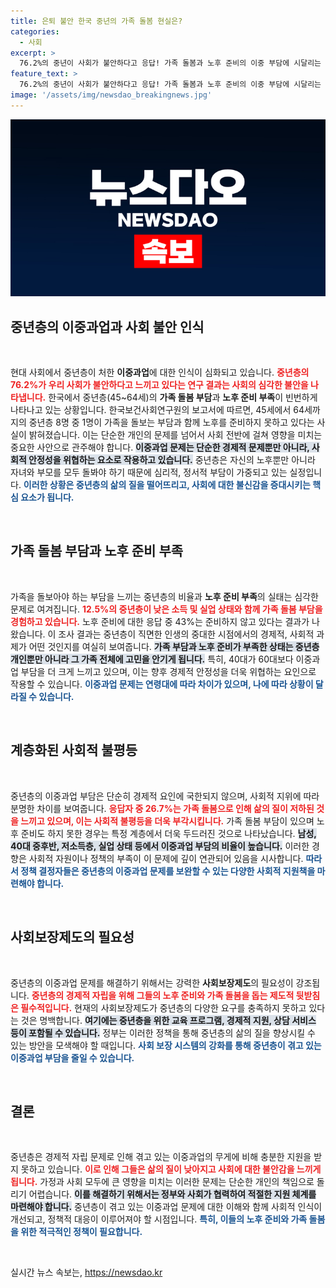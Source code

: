 ```yaml
---
title: 은퇴 불안 한국 중년의 가족 돌봄 현실은?
categories:
  - 사회
excerpt: >
  76.2%의 중년이 사회가 불안하다고 응답! 가족 돌봄과 노후 준비의 이중 부담에 시달리는 중년들의 현실, 그 실태와 대책은 무엇일까? 클릭해 자세히 알아보세요!
feature_text: >
  76.2%의 중년이 사회가 불안하다고 응답! 가족 돌봄과 노후 준비의 이중 부담에 시달리는 중년들의 현실, 그 실태와 대책은 무엇일까? 클릭해 자세히 알아보세요!
image: '/assets/img/newsdao_breakingnews.jpg'
---
```


<p><img src="/assets/img/newsdao_breakingnews.jpg" alt="koreaapp 속보" /></p>

<h2 data-ke-size="size26">중년층의 이중과업과 사회 불안 인식</h2>

<p data-ke-size="size16">&nbsp;</p>

<p>현대 사회에서 중년층이 처한 <strong>이중과업</strong>에 대한 인식이 심화되고 있습니다. <b><span style="color: #ee2323;">중년층의 76.2%가 우리 사회가 불안하다고 느끼고 있다는 연구 결과는 사회의 심각한 불안을 나타냅니다.</span></b> 한국에서 중년층(45~64세)의 <strong>가족 돌봄 부담</strong>과 <strong>노후 준비 부족</strong>이 빈번하게 나타나고 있는 상황입니다. 한국보건사회연구원의 보고서에 따르면, 45세에서 64세까지의 중년층 8명 중 1명이 가족을 돌보는 부담과 함께 노후를 준비하지 못하고 있다는 사실이 밝혀졌습니다. 이는 단순한 개인의 문제를 넘어서 사회 전반에 걸쳐 영향을 미치는 중요한 사안으로 관주해야 합니다. <b><span style="background-color: #21538527;">이중과업 문제는 단순한 경제적 문제뿐만 아니라, 사회적 안정성을 위협하는 요소로 작용하고 있습니다.</span></b> 중년층은 자신의 노후뿐만 아니라 자녀와 부모를 모두 돌봐야 하기 때문에 심리적, 정서적 부담이 가중되고 있는 실정입니다. <b><span style="color: #1a5490;">이러한 상황은 중년층의 삶의 질을 떨어뜨리고, 사회에 대한 불신감을 증대시키는 핵심 요소가 됩니다.</span></b></p>

<p data-ke-size="size16">&nbsp;</p>

<h2 data-ke-size="size26">가족 돌봄 부담과 노후 준비 부족</h2>

<p data-ke-size="size16">&nbsp;</p>

<p>가족을 돌보아야 하는 부담을 느끼는 중년층의 비율과 <strong>노후 준비 부족</strong>의 실태는 심각한 문제로 여겨집니다. <b><span style="color: #ee2323;">12.5%의 중년층이 낮은 소득 및 실업 상태와 함께 가족 돌봄 부담을 경험하고 있습니다.</span></b> 노후 준비에 대한 응답 중 43%는 준비하지 않고 있다는 결과가 나왔습니다. 이 조사 결과는 중년층이 직면한 인생의 중대한 시점에서의 경제적, 사회적 과제가 어떤 것인지를 여실히 보여줍니다. <b><span style="background-color: #21538527;">가족 부담과 노후 준비가 부족한 상태는 중년층 개인뿐만 아니라 그 가족 전체에 고민을 안기게 됩니다.</span></b> 특히, 40대가 60대보다 이중과업 부담을 더 크게 느끼고 있으며, 이는 향후 경제적 안정성을 더욱 위협하는 요인으로 작용할 수 있습니다. <b><span style="color: #1a5490;">이중과업 문제는 연령대에 따라 차이가 있으며, 나에 따라 상황이 달라질 수 있습니다.</span></b></p>

<p data-ke-size="size16">&nbsp;</p>

<h2 data-ke-size="size26">계층화된 사회적 불평등</h2>

<p data-ke-size="size16">&nbsp;</p>

<p>중년층의 이중과업 부담은 단순히 경제적 요인에 국한되지 않으며, 사회적 지위에 따라 분명한 차이를 보여줍니다. <b><span style="color: #ee2323;">응답자 중 26.7%는 가족 돌봄으로 인해 삶의 질이 저하된 것을 느끼고 있으며, 이는 사회적 불평등을 더욱 부각시킵니다.</span></b> 가족 돌봄 부담이 있으며 노후 준비도 하지 못한 경우는 특정 계층에서 더욱 두드러진 것으로 나타났습니다. <b><span style="background-color: #21538527;">남성, 40대 중후반, 저소득층, 실업 상태 등에서 이중과업 부담의 비율이 높습니다.</span></b> 이러한 경향은 사회적 자원이나 정책의 부족이 이 문제에 깊이 연관되어 있음을 시사합니다. <b><span style="color: #1a5490;">따라서 정책 결정자들은 중년층의 이중과업 문제를 보완할 수 있는 다양한 사회적 지원책을 마련해야 합니다.</span></b></p>

<p data-ke-size="size16">&nbsp;</p>

<h2 data-ke-size="size26">사회보장제도의 필요성</h2>

<p data-ke-size="size16">&nbsp;</p>

<p>중년층의 이중과업 문제를 해결하기 위해서는 강력한 <strong>사회보장제도</strong>의 필요성이 강조됩니다. <b><span style="color: #ee2323;">중년층의 경제적 자립을 위해 그들의 노후 준비와 가족 돌봄을 돕는 제도적 뒷받침은 필수적입니다.</span></b> 현재의 사회보장제도가 중년층의 다양한 요구를 충족하지 못하고 있다는 것은 명백합니다. <b><span style="background-color: #21538527;">여기에는 중년층을 위한 교육 프로그램, 경제적 지원, 상담 서비스 등이 포함될 수 있습니다.</span></b> 정부는 이러한 정책을 통해 중년층의 삶의 질을 향상시킬 수 있는 방안을 모색해야 할 때입니다. <b><span style="color: #1a5490;">사회 보장 시스템의 강화를 통해 중년층이 겪고 있는 이중과업 부담을 줄일 수 있습니다.</span></b></p>

<p data-ke-size="size16">&nbsp;</p>

<h2 data-ke-size="size26">결론</h2>

<p data-ke-size="size16">&nbsp;</p>

<p>중년층은 경제적 자립 문제로 인해 겪고 있는 이중과업의 무게에 비해 충분한 지원을 받지 못하고 있습니다. <b><span style="color: #ee2323;">이로 인해 그들은 삶의 질이 낮아지고 사회에 대한 불안감을 느끼게 됩니다.</span></b> 가정과 사회 모두에 큰 영향을 미치는 이러한 문제는 단순한 개인의 책임으로 돌리기 어렵습니다. <b><span style="background-color: #21538527;">이를 해결하기 위해서는 정부와 사회가 협력하여 적절한 지원 체계를 마련해야 합니다.</span></b> 중년층이 겪고 있는 이중과업 문제에 대한 이해와 함께 사회적 인식이 개선되고, 정책적 대응이 이루어져야 할 시점입니다. <b><span style="color: #1a5490;">특히, 이들의 노후 준비와 가족 돌봄을 위한 적극적인 정책이 필요합니다.</span></b></p>

<p data-ke-size="size16">&nbsp;</p>
실시간 뉴스 속보는, <a href="https://newsdao.kr" rel="dofollow">https://newsdao.kr</a>


